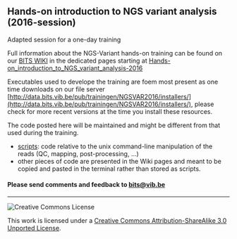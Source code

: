 ## Hands-on introduction to NGS variant analysis (2016-session)

Adapted session for a one-day training

Full information about the NGS-Variant hands-on training can be found on our <a href="http://wiki.bits.vib.be" target="_blank">BITS WIKI</a> in the dedicated pages starting at <a href="http://wiki.bits.vib.be/index.php/Hands-on_introduction_to_NGS_variant_analysis-2016" target="_blank">Hands-on_introduction_to_NGS_variant_analysis-2016</a>

Executables used to develope the training are foem most present as one time downloads on our file server [http://data.bits.vib.be/pub/trainingen/NGSVAR2016/installers/](http://data.bits.vib.be/pub/trainingen/NGSVAR2016/installers/), please check for more recent versions at the time you install these resources.

The code posted here will be maintained and might be different from that used during the training.

* [scripts](scripts): code relative to the unix command-line manipulation of the reads (QC, mapping, post-processing, ...)
* other pieces of code are presented in the Wiki pages and meant to be copied and pasted in the terminal rather than stored as scripts.

<h4>Please send comments and feedback to <a href="mailto:bits@vib.be">bits@vib.be</a></h4>

------------

![Creative Commons License](http://i.creativecommons.org/l/by-sa/3.0/88x31.png?raw=true)

This work is licensed under a [Creative Commons Attribution-ShareAlike 3.0 Unported License](http://creativecommons.org/licenses/by-sa/3.0/).
